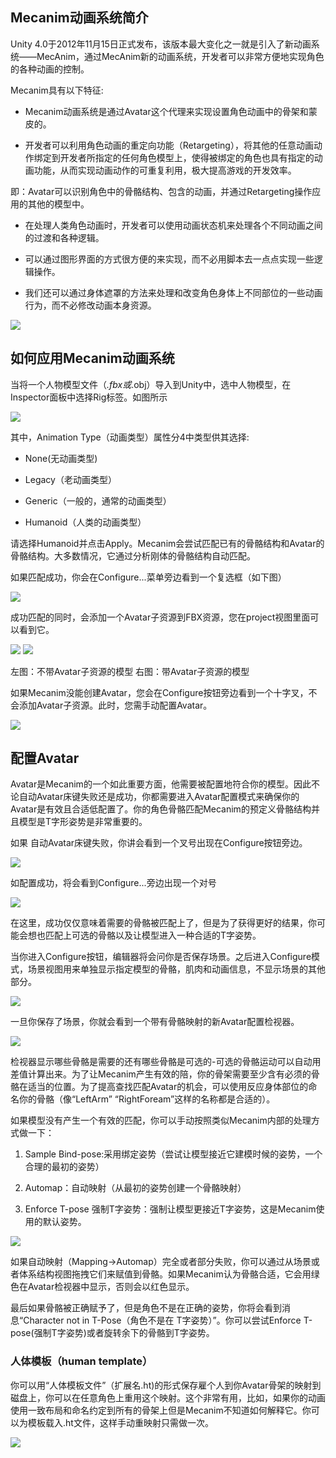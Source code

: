 ## Mecanim动画系统简介

Unity 4.0于2012年11月15日正式发布，该版本最大变化之一就是引入了新动画系统——MecAnim，通过MecAnim新的动画系统，开发者可以非常方便地实现角色的各种动画的控制。

Mecanim具有以下特征:

* Mecanim动画系统是通过Avatar这个代理来实现设置角色动画中的骨架和蒙皮的。

* 开发者可以利用角色动画的重定向功能（Retargeting），将其他的任意动画动作绑定到开发者所指定的任何角色模型上，使得被绑定的角色也具有指定的动画功能，从而实现动画动作的可重复利用，极大提高游戏的开发效率。

即：Avatar可以识别角色中的骨骼结构、包含的动画，并通过Retargeting操作应用的其他的模型中。

* 在处理人类角色动画时，开发者可以使用动画状态机来处理各个不同动画之间的过渡和各种逻辑。

* 可以通过图形界面的方式很方便的来实现，而不必用脚本去一点点实现一些逻辑操作。

* 我们还可以通过身体遮罩的方法来处理和改变角色身体上不同部位的一些动画行为，而不必修改动画本身资源。

![](https://nts.newbieol.com/static/k25/02_%E6%B8%B8%E6%88%8F%E5%BC%95%E6%93%8E%E6%A0%B8%E5%BF%83/14_%E5%8A%A8%E7%94%BB%E7%B3%BB%E7%BB%9F_Animator%E5%9F%BA%E7%A1%80/images/20170415210555.jpg)

## 如何应用Mecanim动画系统

当将一个人物模型文件（*.fbx或*.obj）导入到Unity中，选中人物模型，在Inspector面板中选择Rig标签。如图所示

![](https://nts.newbieol.com/static/k25/02_%E6%B8%B8%E6%88%8F%E5%BC%95%E6%93%8E%E6%A0%B8%E5%BF%83/14_%E5%8A%A8%E7%94%BB%E7%B3%BB%E7%BB%9F_Animator%E5%9F%BA%E7%A1%80/images/20170415212541.jpg)

其中，Animation Type（动画类型）属性分4中类型供其选择:

* None(无动画类型)

* Legacy（老动画类型）

* Generic（一般的，通常的动画类型）

* Humanoid（人类的动画类型）

请选择Humanoid并点击Apply。Mecanim会尝试匹配已有的骨骼结构和Avatar的骨骼结构。大多数情况，它通过分析刚体的骨骼结构自动匹配。

如果匹配成功，你会在Configure...菜单旁边看到一个复选框（如下图）

![](https://nts.newbieol.com/static/k25/02_%E6%B8%B8%E6%88%8F%E5%BC%95%E6%93%8E%E6%A0%B8%E5%BF%83/14_%E5%8A%A8%E7%94%BB%E7%B3%BB%E7%BB%9F_Animator%E5%9F%BA%E7%A1%80/images/20170415212919.jpg)

成功匹配的同时，会添加一个Avatar子资源到FBX资源，您在project视图里面可以看到它。

![](https://nts.newbieol.com/static/k25/02_%E6%B8%B8%E6%88%8F%E5%BC%95%E6%93%8E%E6%A0%B8%E5%BF%83/14_%E5%8A%A8%E7%94%BB%E7%B3%BB%E7%BB%9F_Animator%E5%9F%BA%E7%A1%80/images/20170415213046.jpg)
![](https://nts.newbieol.com/static/k25/02_%E6%B8%B8%E6%88%8F%E5%BC%95%E6%93%8E%E6%A0%B8%E5%BF%83/14_%E5%8A%A8%E7%94%BB%E7%B3%BB%E7%BB%9F_Animator%E5%9F%BA%E7%A1%80/images/20170415213046.jpg)

左图：不带Avatar子资源的模型  右图：带Avatar子资源的模型

如果Mecanim没能创建Avatar，您会在Configure按钮旁边看到一个十字叉，不会添加Avatar子资源。此时，您需手动配置Avatar。

![](https://nts.newbieol.com/static/k25/02_%E6%B8%B8%E6%88%8F%E5%BC%95%E6%93%8E%E6%A0%B8%E5%BF%83/14_%E5%8A%A8%E7%94%BB%E7%B3%BB%E7%BB%9F_Animator%E5%9F%BA%E7%A1%80/images/noavatar.png)

## 配置Avatar

Avatar是Mecanim的一个如此重要方面，他需要被配置地符合你的模型。因此不论自动Avatar床键失败还是成功，你都需要进入Avatar配置模式来确保你的Avatar是有效且合适低配置了。你的角色骨骼匹配Mecanim的预定义骨骼结构并且模型是T字形姿势是非常重要的。

如果 自动Avatar床键失败，你讲会看到一个叉号出现在Configure按钮旁边。

![](https://nts.newbieol.com/static/k25/02_%E6%B8%B8%E6%88%8F%E5%BC%95%E6%93%8E%E6%A0%B8%E5%BF%83/14_%E5%8A%A8%E7%94%BB%E7%B3%BB%E7%BB%9F_Animator%E5%9F%BA%E7%A1%80/images/20170415213616.jpg)

如配置成功，将会看到Configure...旁边出现一个对号

![](https://nts.newbieol.com/static/k25/02_%E6%B8%B8%E6%88%8F%E5%BC%95%E6%93%8E%E6%A0%B8%E5%BF%83/14_%E5%8A%A8%E7%94%BB%E7%B3%BB%E7%BB%9F_Animator%E5%9F%BA%E7%A1%80/images/20170415213736.jpg)

在这里，成功仅仅意味着需要的骨骼被匹配上了，但是为了获得更好的结果，你可能会想也匹配上可选的骨骼以及让模型进入一种合适的T字姿势。

当你进入Configure按钮，编辑器将会问你是否保存场景。之后进入Configure模式，场景视图用来单独显示指定模型的骨骼，肌肉和动画信息，不显示场景的其他部分。

![](https://nts.newbieol.com/static/k25/02_%E6%B8%B8%E6%88%8F%E5%BC%95%E6%93%8E%E6%A0%B8%E5%BF%83/14_%E5%8A%A8%E7%94%BB%E7%B3%BB%E7%BB%9F_Animator%E5%9F%BA%E7%A1%80/images/20170415213917.jpg)

一旦你保存了场景，你就会看到一个带有骨骼映射的新Avatar配置检视器。

![](https://nts.newbieol.com/static/k25/02_%E6%B8%B8%E6%88%8F%E5%BC%95%E6%93%8E%E6%A0%B8%E5%BF%83/14_%E5%8A%A8%E7%94%BB%E7%B3%BB%E7%BB%9F_Animator%E5%9F%BA%E7%A1%80/images/20170415214009.jpg)

检视器显示哪些骨骼是需要的还有哪些骨骼是可选的-可选的骨骼运动可以自动用差值计算出来。为了让Mecanim产生有效的陪，你的骨架需要至少含有必须的骨骼在适当的位置。为了提高查找匹配Avatar的机会，可以使用反应身体部位的命名你的骨骼（像“LeftArm” “RightFoream”这样的名称都是合适的）。

如果模型没有产生一个有效的匹配，你可以手动按照类似Mecanim内部的处理方式做一下：

1. Sample Bind-pose:采用绑定姿势（尝试让模型接近它建模时候的姿势，一个合理的最初的姿势）

1. Automap：自动映射（从最初的姿势创建一个骨骼映射）

1. Enforce T-pose 强制T字姿势：强制让模型更接近T字姿势，这是Mecanim使用的默认姿势。

![](https://nts.newbieol.com/static/k25/02_%E6%B8%B8%E6%88%8F%E5%BC%95%E6%93%8E%E6%A0%B8%E5%BF%83/14_%E5%8A%A8%E7%94%BB%E7%B3%BB%E7%BB%9F_Animator%E5%9F%BA%E7%A1%80/images/20170415214219.jpg)

如果自动映射（Mapping->Automap）完全或者部分失败，你可以通过从场景或者体系结构视图拖拽它们来赋值到骨骼。如果Mecanim认为骨骼合适，它会用绿色在Avatar检视器中显示，否则会以红色显示。

最后如果骨骼被正确赋予了，但是角色不是在正确的姿势，你将会看到消息“Character not in T-Pose（角色不是在 T字姿势）”。你可以尝试Enforce T-pose(强制T字姿势)或者旋转余下的骨骼到T字姿势。

### 人体模板（human template）

你可以用“人体模板文件”（扩展名.ht)的形式保存雇个人到你Avatar骨架的映射到磁盘上，你可以在任意角色上重用这个映射。这个非常有用，比如，如果你的动画使用一致布局和命名约定到所有的骨架上但是Mecanim不知道如何解释它。你可以为模板载入.ht文件，这样手动重映射只需做一次。

![](https://nts.newbieol.com/static/k25/02_%E6%B8%B8%E6%88%8F%E5%BC%95%E6%93%8E%E6%A0%B8%E5%BF%83/14_%E5%8A%A8%E7%94%BB%E7%B3%BB%E7%BB%9F_Animator%E5%9F%BA%E7%A1%80/images/20170415214348.jpg)










